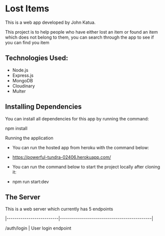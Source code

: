 # Lost Items

This is a web app developed by John Katua.

This project is to help people who have either lost an item or found an item which does not belong to them, you can search through the app to see if you can find you item

## Technologies Used:

  - Node.js
  - Express.js
  - MongoDB
  - Cloudinary
  - Multer

## Installing Dependencies

You can install all dependencies for this app by running the command:

npm install

Running the application

  - You can run the hosted app from heroku with the command below:

  - https://powerful-tundra-02406.herokuapp.com/

  - You can run the command below to start the project locally after cloning it:

  - npm run start:dev

## The Server

This is a web server which currently has 5 endpoints

  |--------------------------|----------------------------------------------|

  /auth/login                | User login endpoint
